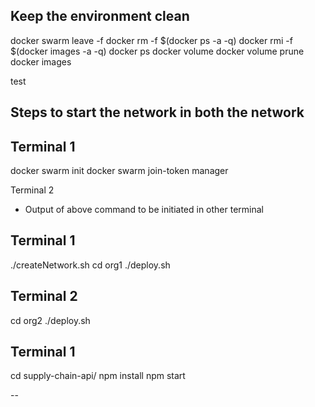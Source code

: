 Keep the environment clean 
--------------------------
docker swarm leave -f
docker rm -f $(docker ps -a -q)
docker rmi -f $(docker images -a -q)
docker ps
docker volume
docker volume prune
docker images
 
test

Steps to start the network in both the network
---------
Terminal 1
-------------
docker swarm init
docker swarm join-token manager

Terminal 2
- Output of above command to be initiated in other terminal

Terminal 1
----------
./createNetwork.sh
cd org1 
./deploy.sh

Terminal 2
----------
cd org2
./deploy.sh

Terminal 1
----------
cd supply-chain-api/
npm install
npm start

--
